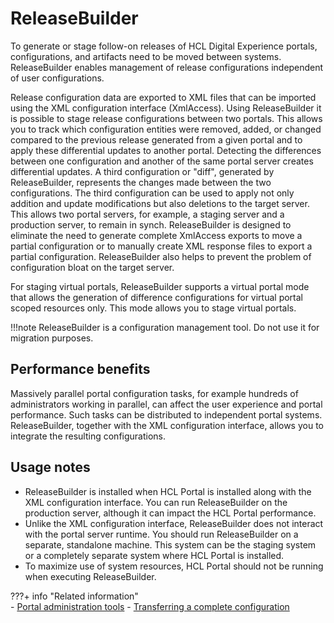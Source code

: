 # ReleaseBuilder

To generate or stage follow-on releases of HCL Digital Experience portals, configurations, and artifacts need to be moved between systems. ReleaseBuilder enables management of release configurations independent of user configurations.

Release configuration data are exported to XML files that can be imported using the XML configuration interface (XmlAccess). Using ReleaseBuilder it is possible to stage release configurations between two portals. This allows you to track which configuration entities were removed, added, or changed compared to the previous release generated from a given portal and to apply these differential updates to another portal. Detecting the differences between one configuration and another of the same portal server creates differential updates. A third configuration or "diff", generated by ReleaseBuilder, represents the changes made between the two configurations. The third configuration can be used to apply not only addition and update modifications but also deletions to the target server. This allows two portal servers, for example, a staging server and a production server, to remain in synch. ReleaseBuilder is designed to eliminate the need to generate complete XmlAccess exports to move a partial configuration or to manually create XML response files to export a partial configuration. ReleaseBuilder also helps to prevent the problem of configuration bloat on the target server.

For staging virtual portals, ReleaseBuilder supports a virtual portal mode that allows the generation of difference configurations for virtual portal scoped resources only. This mode allows you to stage virtual portals.

!!!note
    ReleaseBuilder is a configuration management tool. Do not use it for migration purposes.

## Performance benefits

Massively parallel portal configuration tasks, for example hundreds of administrators working in parallel, can affect the user experience and portal performance. Such tasks can be distributed to independent portal systems. ReleaseBuilder, together with the XML configuration interface, allows you to integrate the resulting configurations.

## Usage notes

-   ReleaseBuilder is installed when HCL Portal is installed along with the XML configuration interface. You can run ReleaseBuilder on the production server, although it can impact the HCL Portal performance.
-   Unlike the XML configuration interface, ReleaseBuilder does not interact with the portal server runtime. You should run ReleaseBuilder on a separate, standalone machine. This system can be the staging system or a completely separate system where HCL Portal is installed.
-   To maximize use of system resources, HCL Portal should not be running when executing ReleaseBuilder.


???+ info "Related information"  
    -   [Portal administration tools](../../portal_admin_tools/index.md)
    -   [Transferring a complete configuration](../../portal_admin_tools/xml_config_interface/working_xml_config_interface/using_xml_config_cmd_line/transfer_portal_cfg_using_xml_config_int/adxmltsk_xfer_compl_cfg.md)

